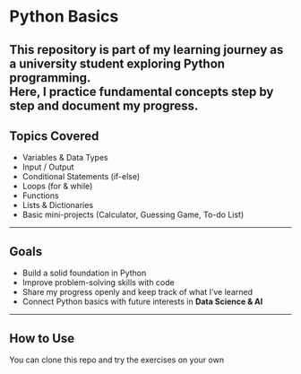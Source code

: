 # Python Basics 

This repository is part of my learning journey as a university student exploring **Python programming**.  
Here, I practice fundamental concepts step by step and document my progress. 
---

## Topics Covered
- Variables & Data Types  
- Input / Output  
- Conditional Statements (if-else)  
- Loops (for & while)  
- Functions  
- Lists & Dictionaries  
- Basic mini-projects (Calculator, Guessing Game, To-do List)  

---

## Goals
- Build a solid foundation in Python  
- Improve problem-solving skills with code  
- Share my progress openly and keep track of what I’ve learned  
- Connect Python basics with future interests in **Data Science & AI**  

---

## How to Use
You can clone this repo and try the exercises on your own
